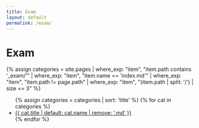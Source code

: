 ```yaml
---
title: Exam
layout: default
permalink: /exam/
---
```


<h1>Exam</h1>

{% assign categories = site.pages
  | where_exp: "item", "item.path contains '_exam/'"
  | where_exp: "item", "item.name == 'index.md'"
  | where_exp: "item", "item.path != page.path"
  | where_exp: "item", "(item.path | split: '/') | size == 3" %}

<ul>
{% assign categories = categories | sort: 'title' %}
{% for cat in categories %}
  <li><a href="{{ cat.url }}">{{ cat.title | default: cat.name | remove: '.md' }}</a></li>
{% endfor %}
</ul> 